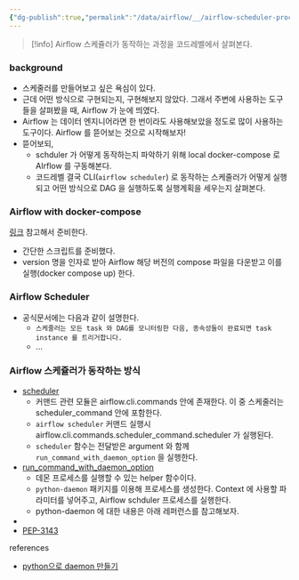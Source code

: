```yaml
---
{"dg-publish":true,"permalink":"/data/airflow/__/airflow-scheduler-process/","tags":["airflow","scheduler"],"dgHomeLink":true,"dgShowBacklinks":true,"dgShowLocalGraph":true,"dgEnableSearch":true,"dgLinkPreview":true,"noteIcon":"","created":"2024-06-30T00:39:32.590+09:00"}
---
```



> [!info] Airflow 스케쥴러가 동작하는 과정을 코드레벨에서 살펴본다.

### background


- 스케줄러를 만들어보고 싶은 욕심이 있다. 
- 근데 어떤 방식으로 구현되는지, 구현해보지 않았다. 그래서 주변에 사용하는 도구들을 살펴봤을 때, Airflow 가 눈에 띄였다.
- Airflow 는 데이터 엔지니어라면 한 번이라도 사용해보았을 정도로 많이 사용하는 도구이다. Airflow 를 뜯어보는 것으로 시작해보자!
- 뜯어보되,
    - schduler 가 어떻게 동작하는지 파악하기 위해 local docker-compose 로 AIrflow 를 구동해본다.
    - 코드레벨 결국 CLI(`airflow scheduler`) 로 동작하는 스케줄러가 어떻게 실행되고 어떤 방식으로 DAG 을 실행하도록 실행계획을 세우는지 살펴본다.


### Airflow with docker-compose

[링크](https://airflow.apache.org/docs/apache-airflow/stable/howto/docker-compose/index.html) 참고해서 준비한다.

- 간단한 스크립트를 준비했다.
- version 명을 인자로 받아 Airflow 해당 버전의 compose 파일을 다운받고 이를 실행(docker compose up) 한다.


### Airflow Scheduler


- 공식문서에는 다음과 같이 설명한다.
    - `스케줄러는 모든 task 와 DAG를 모니터링한 다음, 종속성들이 완료되면 task instance 를 트리거합니다.`
    - ...


### Airflow 스케쥴러가 동작하는 방식


- [scheduler](https://github.com/apache/airflow/blob/main/airflow/cli/commands/scheduler_command.py)
    - 커맨드 관련 모듈은 airflow.cli.commands 안에 존재한다. 이 중 스케줄러는 scheduler_command 안에 포함한다.
    - `airflow scheduler` 커맨드 실행시 airflow.cli.commands.scheduler_command.scheduler 가 실행된다.
    - `scheduler` 함수는 전달받은 argument 와 함께 `run_command_with_daemon_option` 을 실행한다.
- [run_command_with_daemon_option](https://github.com/apache/airflow/blob/14a613fc7dd148b9721e011ec629cb373d0d3c2e/airflow/cli/commands/daemon_utils.py#L31)
    - 데몬 프로세스를 실행할 수 있는 helper 함수이다.
    - `python-daemon` 패키지를 이용해 프로세스를 생성한다. Context 에 사용할 파라미터를 넣어주고, Airflow schduler 프로세스를 실행한다.
    - python-daemon 에 대한 내용은 아래 레퍼런스를 참고해보자.
- 
- [PEP-3143](https://peps.python.org/pep-3143)

references
- [python으로 daemon 만들기](https://oddpoet.net/blog/2013/09/24/python-daemon/)


#### 

